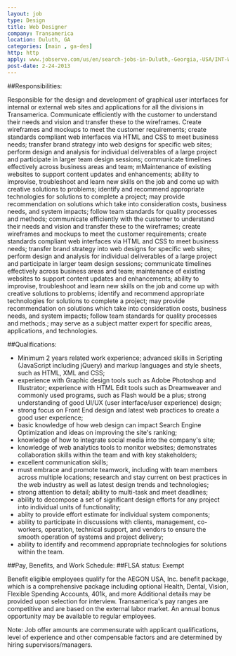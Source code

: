 ```yaml
---
layout: job
type: Design
title: Web Designer
company: Transamerica
location: Duluth, GA
categories: [main , ga-des]
http: http
apply: www.jobserve.com/us/en/search-jobs-in-Duluth,-Georgia,-USA/INT-WEB-DESIGNER-47F2D4E7969BB4AC/
post-date: 2-24-2013
---
```


##Responsibilities:

Responsible for the design and development of graphical user interfaces for internal or external web sites and applications for all the divisions in Transamerica. Communicate efficiently with the customer to understand their needs and vision and transfer these to the wireframes. Create wireframes and mockups to meet the customer requirements; create standards compliant web interfaces via HTML and CSS to meet business needs; transfer brand strategy into web designs for specific web sites; perform design and analysis for individual deliverables of a large project and participate in larger team design sessions; communicate timelines effectively across business areas and team; mMaintenance of existing websites to support content updates and enhancements; ability to improvise, troubleshoot and learn new skills on the job and come up with creative solutions to problems; identify and recommend appropriate technologies for solutions to complete a project; may provide recommendation on solutions which take into consideration costs, business needs, and system impacts; follow team standards for quality processes and methods; communicate efficiently with the customer to understand their needs and vision and transfer these to the wireframes; create wireframes and mockups to meet the customer requirements; create standards compliant web interfaces via HTML and CSS to meet business needs; transfer brand strategy into web designs for specific web sites; perform design and analysis for individual deliverables of a large project and participate in larger team design sessions; communicate timelines effectively across business areas and team; maintenance of existing websites to support content updates and enhancements; ability to improvise, troubleshoot and learn new skills on the job and come up with creative solutions to problems; identify and recommend appropriate technologies for solutions to complete a project; may provide recommendation on solutions which take into consideration costs, business needs, and system impacts; follow team standards for quality processes and methods.; may serve as a subject matter expert for specific areas, applications, and technologies.

##Qualifications:

* Minimum 2 years related work experience; advanced skills in Scripting (JavaScript including jQuery) and markup languages and style sheets, such as HTML, XML and CSS;
* experience with Graphic design tools such as Adobe Photoshop and Illustrator; experience with HTML Edit tools such as Dreamweaver and commonly used programs, such as Flash would be a plus; strong understanding of good UI/UX (user interface/user experience) design;
* strong focus on Front End design and latest web practices to create a good user experience;
* basic knowledge of how web design can impact Search Engine Optimization and ideas on improving the site's ranking;
* knowledge of how to integrate social media into the company's site;
* knowledge of web analytics tools to monitor websites; demonstrates collaboration skills within the team and with key stakeholders;
* excellent communication skills;
* must embrace and promote teamwork, including with team members across multiple locations; research and stay current on best practices in the web industry as well as latest design trends and technologies;
* strong attention to detail; ability to multi-task and meet deadlines;
* ability to decompose a set of significant design efforts for any project into individual units of functionality;
* abiity to provide effort estimate for individual system components;
* ability to participate in discussions with clients, management, co-workers, operation, technical support, and vendors to ensure the smooth operation of systems and project delivery;
* ability to identify and recommend appropriate technologies for solutions within the team.

##Pay, Benefits, and Work Schedule:
##FLSA status: Exempt

Benefit eligible employees qualify for the AEGON USA, Inc. benefit package, which is a comprehensive package including optional Health, Dental, Vision, Flexible Spending Accounts, 401k, and more Additional details may be provided upon selection for interview. Transamerica's pay ranges are competitive and are based on the external labor market. An annual bonus opportunity may be available to regular employees.

Note: Job offer amounts are commensurate with applicant qualifications, level of experience and other compensable factors and are determined by hiring supervisors/managers.